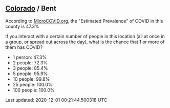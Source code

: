 
## [Colorado](/united-states/colorado) / Bent

According to [MicroCOVID.org](http://microcovid.org),
the "Estimated Prevalence" of COVID in this county is 47.3%

If you interact with a certain number of people in this location
(all at once in a group, or spread out across the day), what is the chance that
1 or more of them has COVID?

- 1 person: 47.3%
- 2 people: 72.3%
- 3 people: 85.4%
- 5 people: 95.9%
- 10 people: 99.8%
- 25 people: 100.0%
- 100 people: 100.0%

Last updated: 2020-12-01 00:21:44.500318 UTC

